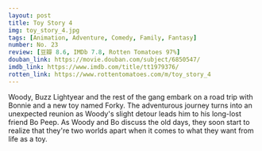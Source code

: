 ```yaml
---
layout: post 
title: Toy Story 4
img: toy_story_4.jpg
tags: [Animation, Adventure, Comedy, Family, Fantasy]
number: No. 23
review: [豆瓣 8.6, IMDb 7.8, Rotten Tomatoes 97%]
douban_link: https://movie.douban.com/subject/6850547/
imdb_link: https://www.imdb.com/title/tt1979376/
rotten_link: https://www.rottentomatoes.com/m/toy_story_4
---
```


Woody, Buzz Lightyear and the rest of the gang embark on a road trip with Bonnie and a new toy named Forky. The adventurous journey turns into an unexpected reunion as Woody's slight detour leads him to his long-lost friend Bo Peep. As Woody and Bo discuss the old days, they soon start to realize that they're two worlds apart when it comes to what they want from life as a toy.
